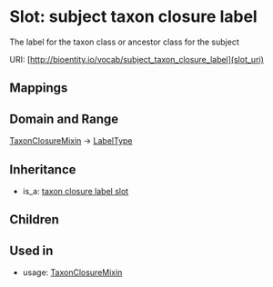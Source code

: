 # Slot: subject taxon closure label


The label for the taxon class or ancestor class for the subject

URI: [http://bioentity.io/vocab/subject_taxon_closure_label](slot_uri)
## Mappings

## Domain and Range

[TaxonClosureMixin](TaxonClosureMixin.md) -> [LabelType](LabelType.md)
## Inheritance

 *  is_a: [taxon closure label slot](taxon_closure_label_slot.md)
## Children

## Used in

 *  usage: [TaxonClosureMixin](TaxonClosureMixin.md)
